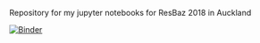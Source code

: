 Repository for my jupyter notebooks for ResBaz 2018 in Auckland

[![Binder](https://mybinder.org/badge.svg)](https://mybinder.org/v2/gh/UoA-eResearch/resbaz_jupyter/master)
